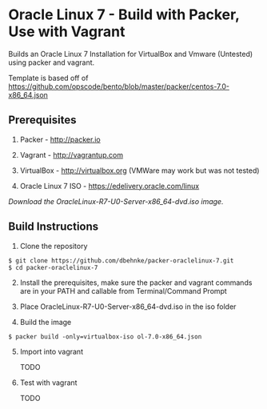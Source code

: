# Oracle Linux 7 - Build with Packer, Use with Vagrant

Builds an Oracle Linux 7 Installation for VirtualBox and Vmware (Untested) using packer and vagrant.

Template is based off of https://github.com/opscode/bento/blob/master/packer/centos-7.0-x86_64.json

## Prerequisites

1.  Packer - http://packer.io

2.  Vagrant - http://vagrantup.com

3.  VirtualBox - http://virtualbox.org  (VMWare may work but was not tested)

4.  Oracle Linux 7 ISO - https://edelivery.oracle.com/linux

*Download the OracleLinux-R7-U0-Server-x86_64-dvd.iso image.*

## Build Instructions

1.  Clone the repository

```
$ git clone https://github.com/dbehnke/packer-oraclelinux-7.git
$ cd packer-oraclelinux-7
```

2.  Install the prerequisites, make sure the packer and vagrant commands are in your PATH and callable from Terminal/Command Prompt

3.  Place OracleLinux-R7-U0-Server-x86_64-dvd.iso in the iso folder

4.  Build the image

```
$ packer build -only=virtualbox-iso ol-7.0-x86_64.json
```

5.  Import into vagrant

    TODO

6.  Test with vagrant

    TODO

